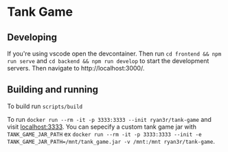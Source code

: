 # Tank Game

## Developing

If you're using vscode open the devcontainer.  Then run `cd frontend && npm run serve` and `cd backend && npm run develop` to start the development servers.  Then navigate to http://localhost:3000/.

## Building and running

To build run `scripts/build`

To run `docker run --rm -it -p 3333:3333 --init ryan3r/tank-game` and visit [localhost:3333](http://localhost:3333/). You can sepecify a custom tank game jar with `TANK_GAME_JAR_PATH` ex `docker run --rm -it -p 3333:3333 --init -e TANK_GAME_JAR_PATH=/mnt/tank_game.jar -v /mnt:/mnt ryan3r/tank-game`.
